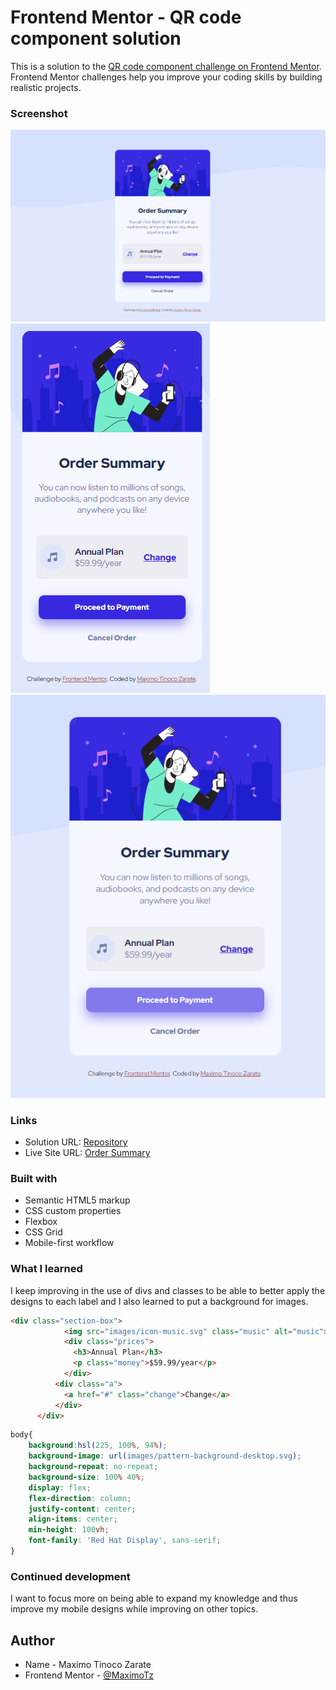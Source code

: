 # Frontend Mentor - QR code component solution

This is a solution to the [QR code component challenge on Frontend Mentor](https://www.frontendmentor.io/challenges/qr-code-component-iux_sIO_H). Frontend Mentor challenges help you improve your coding skills by building realistic projects. 

### Screenshot

![](./images/desktop-finish.png)
![](./images/mobile-finish.png)
![](./images/active-finish.png)


### Links

- Solution URL: [Repository](https://github.com/MaximoTz/Order-Summary)
- Live Site URL: [Order Summary](https://order-summary-maxdevs.netlify.app/)


### Built with

- Semantic HTML5 markup
- CSS custom properties
- Flexbox
- CSS Grid
- Mobile-first workflow

### What I learned

I keep improving in the use of divs and classes to be able to better apply the designs to each label and I also learned to put a background for images.



```html
<div class="section-box">
            <img src="images/icon-music.svg" class="music" alt="music">
            <div class="prices">
              <h3>Annual Plan</h3>
              <p class="money">$59.99/year</p>
            </div>
          <div class="a">
            <a href="#" class="change">Change</a>
          </div>
      </div>
```
```css
body{
    background:hsl(225, 100%, 94%);
    background-image: url(images/pattern-background-desktop.svg);
    background-repeat: no-repeat;
    background-size: 100% 40%;
    display: flex;
    flex-direction: column;
    justify-content: center;
    align-items: center;
    min-height: 100vh;
    font-family: 'Red Hat Display', sans-serif;
}
```


### Continued development

I want to focus more on being able to expand my knowledge and thus improve my mobile designs while improving on other topics.

## Author

- Name - Maximo Tinoco Zarate
- Frontend Mentor - [@MaximoTz](https://www.frontendmentor.io/profile/MaximoTz)


